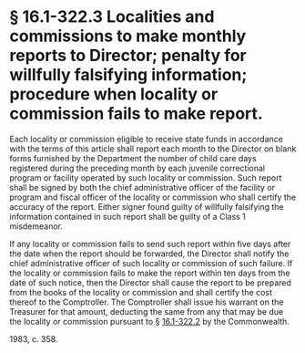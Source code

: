 # § 16.1-322.3 Localities and commissions to make monthly reports to Director; penalty for willfully falsifying information; procedure when locality or commission fails to make report.

<p>Each locality or commission eligible to receive state funds in accordance with the terms of this article shall report each month to the Director on blank forms furnished by the Department the number of child care days registered during the preceding month by each juvenile correctional program or facility operated by such locality or commission. Such report shall be signed by both the chief administrative officer of the facility or program and fiscal officer of the locality or commission who shall certify the accuracy of the report. Either signer found guilty of willfully falsifying the information contained in such report shall be guilty of a Class 1 misdemeanor.</p><p>If any locality or commission fails to send such report within five days after the date when the report should be forwarded, the Director shall notify the chief administrative officer of such locality or commission of such failure. If the locality or commission fails to make the report within ten days from the date of such notice, then the Director shall cause the report to be prepared from the books of the locality or commission and shall certify the cost thereof to the Comptroller. The Comptroller shall issue his warrant on the Treasurer for that amount, deducting the same from any that may be due the locality or commission pursuant to § <a href='http://law.lis.virginia.gov/vacode/16.1-322.2/'>16.1-322.2</a> by the Commonwealth.</p><p>1983, c. 358.</p>